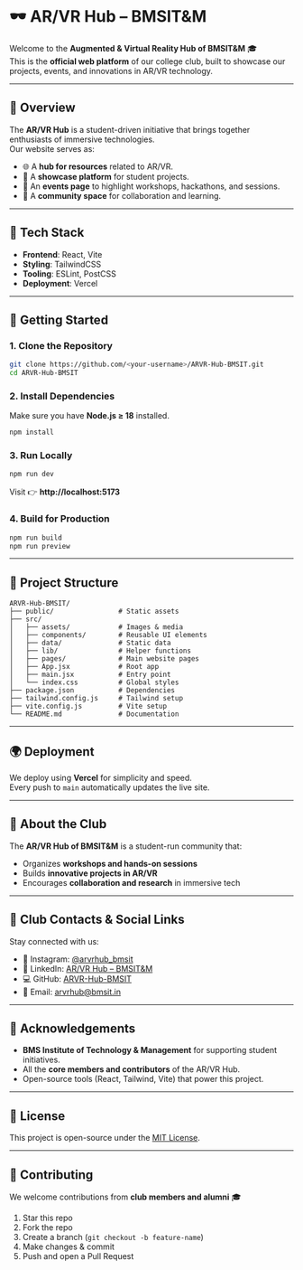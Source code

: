 # 🕶️ AR/VR Hub – BMSIT&M  

Welcome to the **Augmented & Virtual Reality Hub of BMSIT&M** 🎓  
This is the **official web platform** of our college club, built to showcase our projects, events, and innovations in AR/VR technology.  

---

## 🔎 Overview  

The **AR/VR Hub** is a student-driven initiative that brings together enthusiasts of immersive technologies.  
Our website serves as:  

- 🌐 A **hub for resources** related to AR/VR.  
- 🎥 A **showcase platform** for student projects.  
- 📅 An **events page** to highlight workshops, hackathons, and sessions.  
- 👥 A **community space** for collaboration and learning.  

---

## 🧠 Tech Stack  

- **Frontend**: React, Vite  
- **Styling**: TailwindCSS  
- **Tooling**: ESLint, PostCSS  
- **Deployment**: Vercel  

---

## 🚀 Getting Started  

### 1. Clone the Repository  

```bash
git clone https://github.com/<your-username>/ARVR-Hub-BMSIT.git
cd ARVR-Hub-BMSIT
```

### 2. Install Dependencies  

Make sure you have **Node.js ≥ 18** installed.  

```bash
npm install
```

### 3. Run Locally  

```bash
npm run dev
```

Visit 👉 **http://localhost:5173**  

### 4. Build for Production  

```bash
npm run build
npm run preview
```

---

## 📁 Project Structure  

```
ARVR-Hub-BMSIT/
├── public/                # Static assets
├── src/
│   ├── assets/            # Images & media
│   ├── components/        # Reusable UI elements
│   ├── data/              # Static data
│   ├── lib/               # Helper functions
│   ├── pages/             # Main website pages
│   ├── App.jsx            # Root app
│   ├── main.jsx           # Entry point
│   └── index.css          # Global styles
├── package.json           # Dependencies
├── tailwind.config.js     # Tailwind setup
├── vite.config.js         # Vite setup
└── README.md              # Documentation
```

---

## 🌍 Deployment  

We deploy using **Vercel** for simplicity and speed.  
Every push to `main` automatically updates the live site.  

---

## 👥 About the Club  

The **AR/VR Hub of BMSIT&M** is a student-run community that:  

- Organizes **workshops and hands-on sessions**  
- Builds **innovative projects in AR/VR**  
- Encourages **collaboration and research** in immersive tech  

---

## 📲 Club Contacts & Social Links  

Stay connected with us:  

- 📸 Instagram: [@arvrhub_bmsit](https://instagram.com/arvrhub_bmsit)  
- 💼 LinkedIn: [AR/VR Hub – BMSIT&M](https://linkedin.com/company/arvrhub-bmsit)  
- 💻 GitHub: [ARVR-Hub-BMSIT](https://github.com/ARVR-Hub-BMSIT)  
- 📧 Email: arvrhub@bmsit.in  

---

## 🙌 Acknowledgements  

- **BMS Institute of Technology & Management** for supporting student initiatives.  
- All the **core members and contributors** of the AR/VR Hub.  
- Open-source tools (React, Tailwind, Vite) that power this project.  

---

## 📃 License  

This project is open-source under the [MIT License](LICENSE).  

---

## 🤝 Contributing  

We welcome contributions from **club members and alumni** 🎓  

1. Star this repo
2. Fork the repo  
3. Create a branch (`git checkout -b feature-name`)  
4. Make changes & commit  
5. Push and open a Pull Request  
